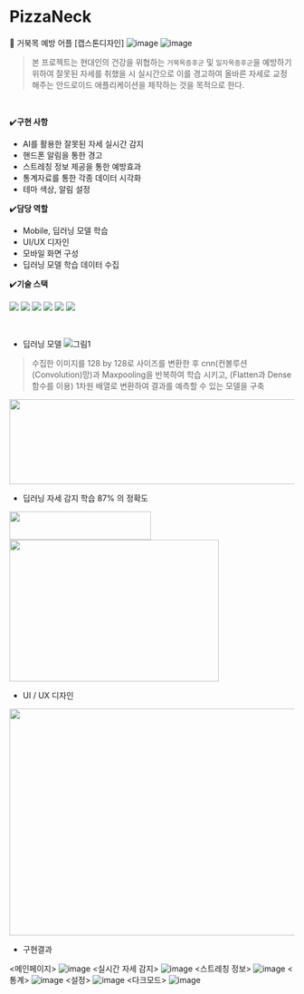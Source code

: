 # PizzaNeck
:pizza: 거북목 예방 어플 [캡스톤디자인]
![image](https://user-images.githubusercontent.com/55950992/232935388-8c63bbab-c57c-4bb8-a716-d3c2f7470138.png)
![image](https://user-images.githubusercontent.com/55950992/232935467-6e9f832e-fcbc-4013-98d7-2d3fde94a9c6.png)

> 본 프로젝트는 현대인의 건강을 위협하는 `거북목증후군` 및 `일자목증후군`을 예방하기 위하여 
잘못된 자세를 취했을 시 실시간으로 이를 경고하여 올바른 자세로 교정해주는 안드로이드 애플리케이션을 제작하는 것을 목적으로 한다.

</br>

✔️**구현 사항**

- AI를 활용한 잘못된 자세 실시간 감지
- 핸드폰 알림을 통한 경고
- 스트레칭 정보 제공을 통한 예방효과
- 통계자료를 통한 각종 데이터 시각화
- 테마 색상, 알림 설정

✔️**담당 역할**

- Mobile, 딥러닝 모델 학습
- UI/UX 디자인
- 모바일 화면 구성
- 딥러닝 모델 학습 데이터 수집

✔️**기술 스택**
</br>
</br>
<img src="https://img.shields.io/badge/androidstudio-3DDC84?style=for-the-badge&logo=androidstudio&logoColor=white"> 
<img src="https://img.shields.io/badge/java-007396?style=for-the-badge&logo=java&logoColor=white">
<img src="https://img.shields.io/badge/python-3776AB?style=for-the-badge&logo=python&logoColor=white">
<img src="https://img.shields.io/badge/sqlite-003B57?style=for-the-badge&logo=sqlite&logoColor=white"> 
<img src="https://img.shields.io/badge/github-F05032?style=for-the-badge&logo=github&logoColor=white">
<img src="https://img.shields.io/badge/adobexd-FF61F6?style=for-the-badge&logo=adobexd&logoColor=white">

</br>

- 딥러닝 모델
![그림1](https://user-images.githubusercontent.com/55950992/232935627-10af4e85-61e0-48e0-a5cd-697f29b8e923.png)
> 수집한 이미지를 128 by 128로 사이즈를 변환한 후 cnn(컨볼루션(Convolution)망)과 
Maxpooling을 반복하여 학습 시키고, (Flatten과 Dense함수를 이용) 
1차원 배열로 변환하여 결과를 예측할 수 있는 모델을 구축
<img src="https://user-images.githubusercontent.com/55950992/194070592-c4df9253-5dda-4b61-8c69-4ae845d8fe9f.png" width="600" height="150" />


- 딥러닝 자세 감지 학습 87% 의 정확도
<img src="https://user-images.githubusercontent.com/55950992/194069176-3e0c16ad-a6c9-478a-8579-98dac8914476.png" width="250" height="50" />
<img src="https://user-images.githubusercontent.com/55950992/194069363-f8750f6d-3e77-488c-a418-60732a418f6c.png" width="370" height="250" />

- UI / UX 디자인
<img src="https://user-images.githubusercontent.com/55950992/194067948-8cf1d3f9-9adf-4bf9-ac02-850d041c38ea.png" width="600" height="400" />


- 구현결과

<메인페이지>
![image](https://user-images.githubusercontent.com/55950992/232935810-824f5dfd-3403-41d9-aeb3-d7a3e17e6ae5.png)
<실시간 자세 감지>
![image](https://user-images.githubusercontent.com/55950992/232935835-289c45ff-5d2e-4b04-aa59-878d823011e3.png)
<스트레칭 정보>
![image](https://user-images.githubusercontent.com/55950992/232935850-6245066b-31f8-42d6-853a-69f3dc08e4ec.png)
<통계>
![image](https://user-images.githubusercontent.com/55950992/232935872-a302efc8-9827-4a15-b385-f43ed7fb554c.png)
<설정>
![image](https://user-images.githubusercontent.com/55950992/232935939-f542edda-f1c8-47ba-a963-069a5fcffba0.png)
<다크모드>
![image](https://user-images.githubusercontent.com/55950992/232935964-2efdd2a1-53d0-4785-9940-3458dcdc72bb.png)


